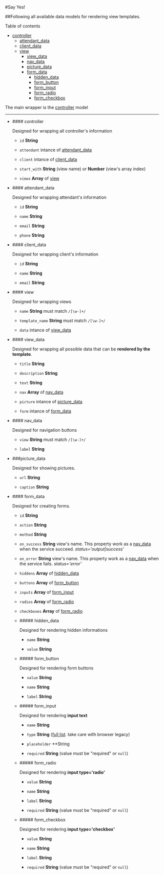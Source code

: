 #<a name="top"></a>Say Yes!

##Following all available data models for rendering view templates.

Table of contents

- [controller](#controller)
	- [attendant_data](#attendant_data)
	- [client_data](#client_data)
	- [view](#view)
		- [view_data](#view_data)
		- [nav_data](#nav_data)
		- [picture_data](#picture_data)
		- [form_data](#form_data)
			- [hidden_data](#hidden_data)
			- [form_button](#form_button)
			- [form_input](#form_input)
			- [form_radio](#form_radio)
			- [form_checkbox](#form_checkbox)

The main wrapper is the [controller](#controller) model

---

- ###<a name="controller"># </a>controller

	Designed for wrapping all controller's information
	
	- `id` **String**
	
	- `attendant` intance of [attendant_data](#attendant_data)
	
	- `client` intance of [client_data](#client_data)
	
	- `start_with` **String** (view name) or **Number** (view's array index)
	
	- `views` **Array** of [view](#view)

- ###<a name="attendant_data"># </a>attendant_data

	Designed for wrapping attendant's information
	
	- `id` **String**
	
	- `name` **String**
	
	- `email` **String**
	
	- `phone` **String**

- ###<a name="client_data"># </a>client_data

	Designed for wrapping client's information
	
	- `id` **String**
	
	- `name` **String**
	
	- `email` **String**

- ###<a name="view"># </a>view

	Designed for wrapping views
	
	- `name` **String** must match `/[\w-]+/`
	
	- `template_name` **String** must match `/[\w-]+/`
	
	- `data` intance of [view_data](#view_data)

- ###<a name="view_data"># </a>view_data

	Designed for wrapping all possible data that can be **rendered by the template**.
	
	- `title` **String**
	
	- `description` **String**
	
	- `text`	**String**
	
	- `nav` **Array** of [nav_data](#nav_data)
	
	- `picture` intance of [picture_data](#picture_data)
	
	- `form` intance of [form_data](#form_data)

- ###<a name="nav_data"># </a>nav_data

	Designed for navigation buttons
	
	- `view` **String** must match `/[\w-]+/`
	
	- `label` **String**

- ###<a name="picture_data"></a>picture_data

	Designed for showing pictures.
	
	- `url` **String**
	
	- `caption` **String**

- ###<a name="form_data"># </a>form_data

	Designed for creating forms.
	
	- `id` **String**
	
	- `action` **String**
	
	- `method` **String**
	
	- `on_success` **String** view's name. This property work as a [nav_data](#nav_data) when the service succeed. *status='output|success'*
	
	- `on_error` **String** view's name. This property work as a [nav_data](#nav_data) when the service fails. *status='error'*
	
	- `hiddens` **Array** of [hidden_data](#hidden_data)
	
	- `buttons` **Array** of [form_button](#form_button)
	
	- `inputs` **Array** of [form_input](#form_input)
	
	- `radios` **Array** of [form_radio](#form_radio)
	
	- `checkboxes` **Array** of [form_radio](#form_radio)

	- ####<a name="hidden_data"># </a>hidden_data
	
		Designed for rendering hidden informations
		
		- `name` **String**
		
		- `value` **String**
	
	- ####<a name="form_button"># </a>form_button
	
		Designed for rendering form buttons
		
		- `value` **String**
		
		- `name` **String** 
		
		- `label` **String**
	
	- ####<a name="form_input"># </a>form_input
	
		Designed for rendering **input text**
		
		- `name` **String**
		
		- `type` **String** ([full list](http://www.w3schools.com/html/html5_form_input_types.asp). take care with browser legacy)
		
		- `placeholder` **String
		
		- `required` **String** (value must be "required" or `null`)

	- ####<a name="form_radio"># </a>form_radio
	
		Designed for rendering **input type='radio'**
		
		- `value` **String**
		
		- `name` **String** 
		
		- `label` **String**
		
		- `required` **String** (value must be "required" or `null`)
		
	- ####<a name="form_checkbox"># </a>form_checkbox
	
		Designed for rendering **input type='checkbox'**
		
		- `value` **String**
		
		- `name` **String** 
		
		- `label` **String**
		
		- `required` **String** (value must be "required" or `null`)